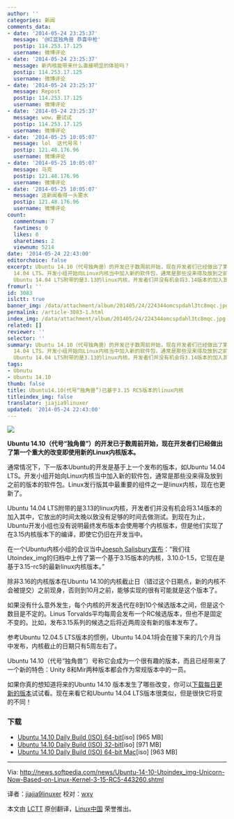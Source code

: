 ```yaml
---
author: ''
categories: 新闻
comments_data:
- date: '2014-05-24 23:25:37'
  message: '@红蓝独角兽 恭喜中枪'
  postip: 114.253.17.125
  username: 微博评论
- date: '2014-05-24 23:25:37'
  message: 新内核能带来什么直接明显的体验吗？
  postip: 114.253.17.125
  username: 微博评论
- date: '2014-05-24 23:25:37'
  message: Repost
  postip: 114.253.17.125
  username: 微博评论
- date: '2014-05-24 23:25:37'
  message: wow，要试试
  postip: 114.253.17.125
  username: 微博评论
- date: '2014-05-25 10:05:07'
  message: lol  这代号吊！
  postip: 121.48.176.96
  username: 微博评论
- date: '2014-05-25 10:05:07'
  message: 马克
  postip: 121.48.176.96
  username: 微博评论
- date: '2014-05-25 10:05:07'
  message: 这新闻看得一头雾水
  postip: 121.48.176.96
  username: 微博评论
count:
  commentnum: 7
  favtimes: 0
  likes: 0
  sharetimes: 2
  viewnum: 5214
date: '2014-05-24 22:43:00'
editorchoice: false
excerpt: Ubuntu 14.10（代号独角兽）的开发已于数周前开始，现在开发者们已经做出了第一个重大的改变即使用新的Linux内核版本。 通常情况下，下一版本Ubuntu的开发是基于上一个发布的版本，如Ubuntu
  14.04 LTS。开发小组开始向Linux内核当中加入新的软件包，通常是那些没来得及放到之前的版本的软件包。Linux发行版其中最重要的组件之一是linux内核，现在也更新了。
  Ubuntu 14.04 LTS附带的是3.13的linux内核，开发者们并没有机会将3.14版本的加入其中，它放出的时间太晚以致没有足够的时间去做测试。到现在为止，Ubuntu开发小组也没有说明最终发
fromurl: ''
id: 3083
islctt: true
banner_img: /data/attachment/album/201405/24/224344omcspdahl3tc8mqc.jpg
permalink: /article-3083-1.html
index_img: /data/attachment/album/201405/24/224344omcspdahl3tc8mqc.jpg.thumb.jpg
related: []
reviewer: ''
selector: ''
summary: Ubuntu 14.10（代号独角兽）的开发已于数周前开始，现在开发者们已经做出了第一个重大的改变即使用新的Linux内核版本。 通常情况下，下一版本Ubuntu的开发是基于上一个发布的版本，如Ubuntu
  14.04 LTS。开发小组开始向Linux内核当中加入新的软件包，通常是那些没来得及放到之前的版本的软件包。Linux发行版其中最重要的组件之一是linux内核，现在也更新了。
  Ubuntu 14.04 LTS附带的是3.13的linux内核，开发者们并没有机会将3.14版本的加入其中，它放出的时间太晚以致没有足够的时间去做测试。到现在为止，Ubuntu开发小组也没有说明最终发
tags:
- Ubnutu
- Ubuntu 14.10
thumb: false
title: Ubuntu14.10(代号“独角兽”)已基于3.15 RC5版本的linux内核
titleindex_img: false
translator: jiajia9linuxer
updated: '2014-05-24 22:43:00'
---
```


![](/data/attachment/album/201405/24/224344omcspdahl3tc8mqc.jpg)


**Ubuntu 14.10（代号“独角兽”）的开发已于数周前开始，现在开发者们已经做出了第一个重大的改变即使用新的Linux内核版本。**


通常情况下，下一版本Ubuntu的开发是基于上一个发布的版本，如Ubuntu 14.04 LTS。开发小组开始向Linux内核当中加入新的软件包，通常是那些没来得及放到之前的版本的软件包。Linux发行版其中最重要的组件之一是linux内核，现在也更新了。


Ubuntu 14.04 LTS附带的是3.13的linux内核，开发者们并没有机会将3.14版本的加入其中，它放出的时间太晚以致没有足够的时间去做测试。到现在为止，Ubuntu开发小组也没有说明最终发布版本会使用哪个内核版本，但是他们实现了在3.15内核版本下的编译，即使它仍旧在开发当中。


在一个Ubuntu内核小组的会议当中[Joesph Salisbury宣布](https://lists.ubuntu.com/archives/ubuntu-devel/2014-May/038305.html)：“我们往Utoindex_img的归档中上传了第一个基于3.15版本的内核，3.10.0-1.5，它现在是基于3.15-rc5的最新linux内核版本。”


除非3.16的内核版本在Ubuntu 14.10的内核截止日（错过这个日期点，新的内核不会被提交）之前现身，否则到10月之前，能够实现的很有可能就是这个版本了。


如果没有什么意外发生，每个内核的开发迭代在8到10个候选版本之间，但是这个数目是不定的。Linus Torvalds平均每周会发布一个RC候选版本，但也不是固定不变的。比如，发布3.15系列的候选之后将近两周没有新的版本发布了。


参考Ubuntu 12.04.5 LTS版本的惯例，Ubuntu 14.04.1将会在接下来的几个月当中发布，内核截止的日期只有5周左右了。


Ubuntu 14.10（代号“独角兽”）号称它会成为一个很有趣的版本，而且已经带来了一个新的特色：Unity 8和Mir两种版本都会作为常规版本中的一员。


如果你真的想知道将来的Ubuntu 14.10 版本发生了哪些改变，你可以[下载每日更新的版本](http://linux.softpedia.com/get/Linux-Distributions/Ubuntu-Utoindex_img-Unicorn-103418.shtml)试试看。现在来看它和Ubuntu 14.04 LTS版本很类似，但是很快它将变的不同！


### 下载


* [Ubuntu 14.10 Daily Build (ISO) 64-bit](http://cdimage.ubuntu.com/daily-live/current/utoindex_img-desktop-amd64.iso)[iso] [965 MB]
* [Ubuntu 14.10 Daily Build (ISO) 32-bit](http://cdimage.ubuntu.com/daily-live/current/utoindex_img-desktop-i386.iso)[iso] [971 MB]
* [Ubuntu 14.10 Daily Build (ISO) 64-bit Mac](http://cdimage.ubuntu.com/daily-live/current/utoindex_img-desktop-amd64+mac.iso)[iso] [963 MB]




---


Via: <http://news.softpedia.com/news/Ubuntu-14-10-Utoindex_img-Unicorn-Now-Based-on-Linux-Kernel-3-15-RC5-443260.shtml>


译者：[jiajia9linuxer](https://github.com/jiajia9linuxer) 校对：[wxy](https://github.com/wxy)


本文由 [LCTT](https://github.com/LCTT/TranslateProject) 原创翻译，[Linux中国](http://linux.cn/) 荣誉推出。